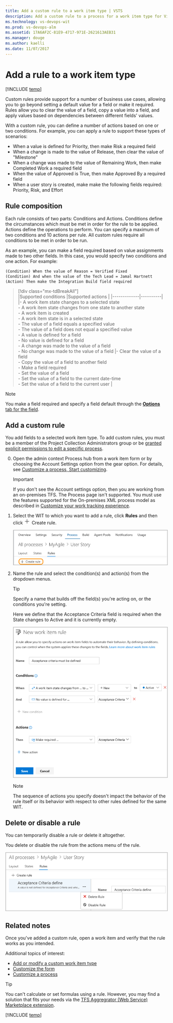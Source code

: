 ```yaml
---
title: Add a custom rule to a work item type | VSTS  
description: Add a custom rule to a process for a work item type for Visual Studio Team Services (VSTS)
ms.technology: vs-devops-wit
ms.prod: vs-devops-alm
ms.assetid: 17A6AF2C-81E9-4717-971E-2621613AEB31  
ms.manager: douge
ms.author: kaelli
ms.date: 11/07/2017 
---
```



# Add a rule to a work item type  

[!INCLUDE [temp](../../_shared/process-feature-availability.md)]

Custom rules provide support for a number of business use cases, allowing you to go beyond setting a default value for a field or make it required. Rules allow you to clear the value of a field, copy a value into a field, and apply values based on dependencies between different fields' values. 

With a custom rule, you can define a number of actions based on one or two conditions. For example, you can apply a rule to support these types of scenarios: 

- When a value is defined for Priority, then make Risk a required field 
- When a change is made to the value of Release, then clear the value of "Milestone"     
- When a change was made to the value of Remaining Work, then make Completed Work a required field
- When the value of Approved is True, then make Approved By a required field 
- When a user story is created, make make the following fields required: Priority, Risk, and  Effort

## Rule composition  

Each rule consists of two parts: Conditions and Actions. Conditions define the circumstances which must be met in order for the rule to be applied. Actions define the operations to perform. You can specify a maximum of two conditions and 10 actions per rule. All custom rules require all conditions to be met in order to be run. 
 
As an example, you can make a field required based on value assignments made to two other fields. In this case, you would specify two conditions and one action. For example: 

	(Condition) When the value of Reason = Verified Fixed  
	(Condition) And when the value of the Tech Lead = Jamal Hartnett   
	(Action) Then make the Integration Build field required   

> [!div class="mx-tdBreakAll"]  
> |Supported conditions |Supported actions  |
> |-------------|----------|  
> |- A work item state changes to a selected state<br/>- A work item state changes from one state to another state<br/>- A work item is created<br/>- A work item state is in a selected state<br/>- The value of a field equals a specified value<br/>- The value of a field does not equal a specified value<br/>- A value is defined for a field<br/>- No value is defined for a field<br/>- A change was made to the value of a field<br/>- No change was made to the value of a field |- Clear the value of a field<br/>- Copy the value of a field to another field   <br/>- Make a field required<br/>- Set the value of a field<br/>- Set the value of a field to the current date-time<br/>- Set the value of a field to the current user  |


>[!NOTE]   
>You make a field required and specify a field default through the [**Options** tab for the field](customize-process-field.md#options).  
 
## Add a custom rule 

You add fields to a selected work item type. To add custom rules, you must be a member of the Project Collection Administrators group or be [granted explicit permissions to edit a specific process](../../../security/set-permissions-access-work-tracking.md#process-permissions).  

0. Open the admin context Process hub from a work item form or by choosing the Account Settings option from the gear option. For details, see [Customize a process, Start customizing](customize-process.md#start-customizing).

	>[!IMPORTANT]  
	>If you don't see the Account settings option, then you are working from an on-premises TFS. The Process page isn't supported. You must use the features supported for the On-premises XML process model as described in [Customize your work tracking experience](../customize-work.md).
	
0. Select the WIT to which you want to add a rule, click **Rules** and then click ![plu sign](../../_img/icons/add-light-icon.png) Create rule.   

    <img src="_img/custom-rule-create-rule.png" alt="Process Work Item Types page, User Story, Create rule" style="border: 1px solid #C3C3C3;" /> 

0. Name the rule and select the condition(s) and action(s) from the dropdown menus.     

	>[!TIP]  
	>Specify a name that builds off the field(s) you're acting on, or the conditions you're setting.  
	
	Here we define that the Acceptance Criteria field is required when the State changes to Active and it is currently empty. 

    <img src="_img/custom-rule-create-rule-form.png" alt="New rule form" style="border: 1px solid #C3C3C3;" /> 
 
	>[!NOTE]  
	>The sequence of actions you specify doesn't impact the behavior of the rule itself or its behavior with respect to other rules defined for the same WIT. 


<a id="delete-disable">  </a>
## Delete or disable a rule     

You can temporarily disable a rule or delete it altogether.  

You delete or disable the rule from the actions menu of the rule.  

<img src="_img/custom-rule-delete-disable-rule.png" alt="Delete or disable a rule" style="border: 1px solid #C3C3C3;" />  

<!---
<a id="system-rules">  </a>
## System rules

Each work item type&mdash;bug, task, user story, etc.&mdash;has several system rules already defined. Some are simple, like making the Title field required or setting a default for the Value Area field. In addition, a number of system rules define actions to take when a workflow state changes. 

For example, several rules exist to copy the current user identity under the following conditions: 
- When a work item is modified, copy the user identity to the Changed By field  
- When a work item is modified, copy the user identity to the Changed By field
- When the workflow state changes to Closed or Done, copy the user identity to the Closed By field. 
 
>[!IMPORTANT]  
>Predefined system rules will take precedent over any custom rule that you define which would overwrite it.  

-->

## Related notes  

Once you've added a custom rule, open a work item and verify that the rule works as you intended.  

Additional topics of interest:  
- [Add or modify a custom work item type](customize-process-wit.md)
- [Customize the form](customize-process-form.md)
- [Customize a process](customize-process.md)    


>[!TIP]    
>You can't calculate or set formulas using a rule. However, you may find a solution that fits your needs via the [TFS Aggregrator  (Web Service) Marketplace extension](https://marketplace.visualstudio.com/items?itemName=tfsaggregatorteam.tfs-aggregator-web-service). 


<!---
### Unsupported XML element rules 
If you're familiar with the [XML elements for applying rules to fields](../reference/apply-rule-work-item-field.md), then note that the following rules and rule attributes aren't supported: 

- The *for* and *not* attributes aren't supported - you can't apply or restrict a rule based on a group, specific user, or the account collection 
- The following XML value rule elements aren't supported: 
	- **CANNOTLOSEVALUE**  
	- **FROZEN**  
	- **MATCH**  
	- **NOTSAMEAS**  
	- **EMPTY**

-->

[!INCLUDE [temp](../../../_shared/help-support-shared.md)]